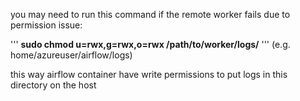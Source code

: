 you may need to run this command if the remote worker fails due to permission issue:

''' **sudo chmod u=rwx,g=rwx,o=rwx /path/to/worker/logs/** '''  (e.g. home/azureuser/airflow/logs)

this way airflow container have write permissions to put logs in this directory on the host
